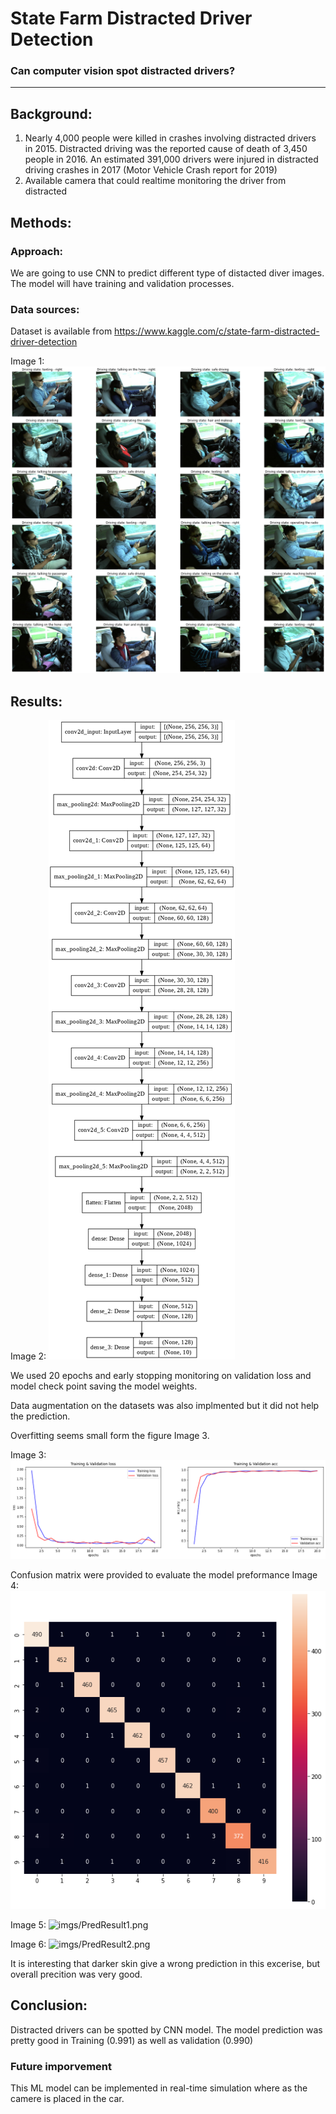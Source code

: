 # State Farm Distracted Driver Detection
### Can computer vision spot distracted drivers?
---


## Background:
1. Nearly 4,000 people were killed in crashes involving distracted drivers in 2015. Distracted driving was the reported cause of death of 3,450 people in 2016. An estimated 391,000 drivers were injured in distracted driving crashes in 2017 (Motor Vehicle Crash report for 2019)
2. Available camera that could realtime monitoring the driver from distracted

## Methods:

### Approach:
We are going to use CNN to predict different type of distacted diver images. The model will have training and validation processes. 

### Data sources:
Dataset is available from  https://www.kaggle.com/c/state-farm-distracted-driver-detection

Image 1: ![imgs/driver_data_exmples.png](imgs/driver_data_exmples.png)

## Results:

Image 2: ![imgs/model_diagram.png](imgs/model_diagram.png)

We  used 20 epochs and early stopping monitoring on validation loss and model check point saving the model weights. 

Data augmentation on the datasets was also implmented but it did not help the prediction.

Overfitting seems small form the figure Image 3.

Image 3: ![imgs/Train_val_epocs.png](imgs/Train_val_epocs.png)

Confusion matrix were provided to evaluate the model preformance
Image 4: ![imgs/Confusion_matrix.png](imgs/Confusion_matrix.png)

Image 5: ![imgs/PredResult1.png](imgs/PredResult1.png)

Image 6: ![imgs/PredResult2.png](imgs/PredResult2.png)

It is interesting that darker skin give a wrong prediction in this excerise, but overall precition was very good.

## Conclusion:
Distracted drivers can be spotted by CNN model. The model prediction was pretty good in Training (0.991) as well as validation (0.990)

### Future imporvement
This ML model can be implemented in real-time simulation where as the camere is placed in the car. 
